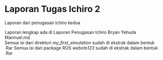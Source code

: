# Laporan Tugas Ichiro 2
Laporan dari penugasan Ichiro kedua

Laporan lengkap ada di Laporan Penugasan Ichiro Bryan Yehuda Mannuel.md  
Semua isi dari direktori _my_first_simulation_ sudah di ekstrak dalam bentuk .Rar
Semua isi dari package ROS _webots123_ sudah di ekstrak dalam bentuk .Rar
